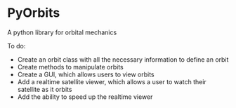 # PyOrbits
A python library for orbital mechanics

To do:
<ul>
<li>Create an orbit class with all the necessary information to define an orbit</li>
<li>Create methods to manipulate orbits</li>
<li>Create a GUI, which allows users to view orbits</li>
<li>Add a realtime satellite viewer, which allows a user to watch their satellite as it orbits</li>
<li>Add the ability to speed up the realtime viewer</li>
</ul>
